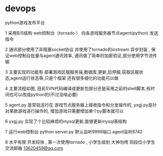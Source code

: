 # devops
python游戏发布平台 

1 采用B/S结构  web控制台（tornado ） 向各游戏服务器节点agent(python)  发送指令

2 通讯部分使用了非阻塞socket协议 并使用了tornado的iostream 异步封装 , 保证web控制台批量与agent通讯效率, 通讯做了简单的加密验证,部分使用字节流传输

3 主要实现的功能有 部署游戏区服服务端,数据库,更新,启停服,获取区服状态,agent运行状态等,只是个框架 还有很多细化的功能可以做

4 主要流程如图, 目前SVN代码编译成更新包部分还是采用之前的shell脚本,有时间也可以改成python的(不过没啥必要)

5 agent.py 是常驻运行在 游戏节点服务器上接收指令和分发操作的, yxgj.py是针对某款游戏进行操作的, 增加游戏只需要增加单个py脚本就可以

6 yxgj.py  实现了个比较麻烦的mysql更新,能够更新mysql表结构 

7 运行web控制台 python server.py 默认监听9999端口   agent监听8742

8 水平有限 开发较快 , 第一次使用tornado , 小学生级别 大神勿喷 同段位小学生交流邮箱 13620459@qq.com

